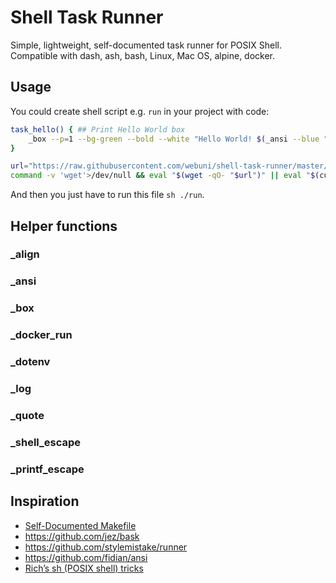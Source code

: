 Shell Task Runner
=================

Simple, lightweight, self-documented task runner for POSIX Shell.
Compatible with dash, ash, bash, Linux, Mac OS, alpine, docker.

Usage
-----

You could create shell script e.g. `run` in your project with code:

```bash
task_hello() { ## Print Hello World box
    _box --p=1 --bg-green --bold --white "Hello World! $(_ansi --blue "🌍")"
}

url="https://raw.githubusercontent.com/webuni/shell-task-runner/master/run"
command -v 'wget'>/dev/null && eval "$(wget -qO- "$url")" || eval "$(curl -s "$url")"
```

And then you just have to run this file `sh ./run`.

Helper functions
----------------

### _align

### _ansi

### _box

### _docker_run

### _dotenv

### _log

### _quote

### _shell_escape

### _printf_escape

Inspiration
-----------

 - [Self-Documented Makefile](https://marmelab.com/blog/2016/02/29/auto-documented-makefile.html)
 - https://github.com/jez/bask
 - https://github.com/stylemistake/runner 
 - https://github.com/fidian/ansi
- [Rich’s sh (POSIX shell) tricks](http://www.etalabs.net/sh_tricks.html)
